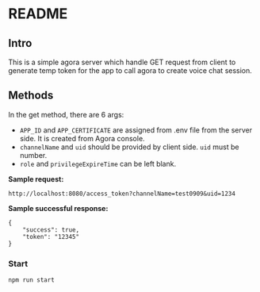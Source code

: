 # README

## Intro
This is a simple agora server which handle GET request from client to generate temp token for the app to call agora to create voice chat session.  

## Methods
In the get method, there are 6 args:   
- `APP_ID` and `APP_CERTIFICATE` are assigned from .env file from the server side. It is created from Agora console. 
- `channelName` and `uid` should be provided by client side. `uid` must be number.  
- `role` and `privilegeExpireTime` can be left blank.  

**Sample request:**  
```
http://localhost:8080/access_token?channelName=test0909&uid=1234
```

**Sample successful response:**  
```
{
    "success": true,
    "token": "12345"
}
```

### Start
`npm run start`